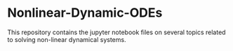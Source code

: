 # Nonlinear-Dynamic-ODEs

This repository contains the jupyter notebook files on several topics related to solving non-linear dynamical systems. 
